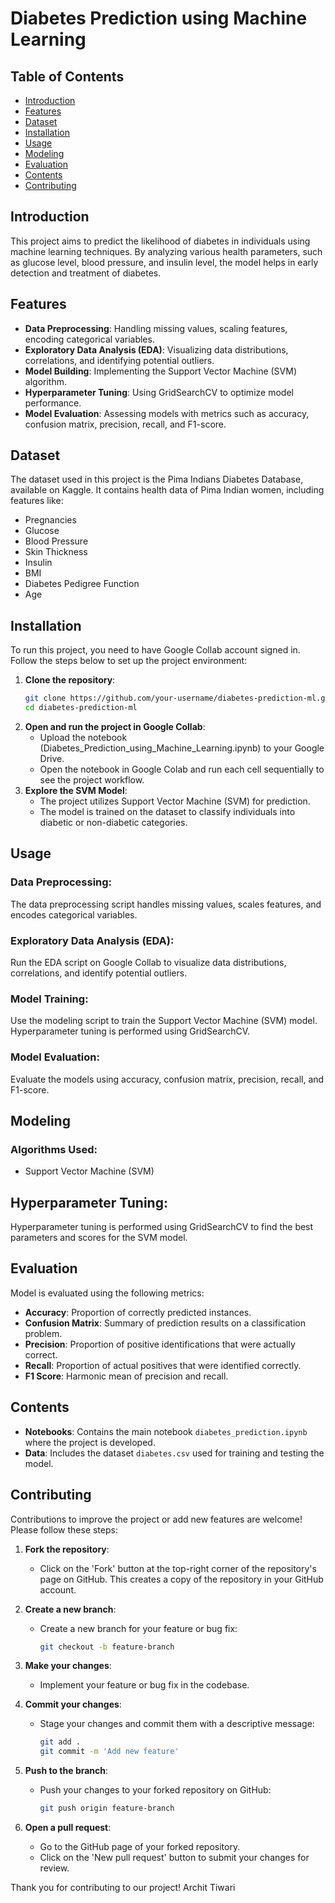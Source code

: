 # Diabetes Prediction using Machine Learning

## Table of Contents
- [Introduction](#introduction)
- [Features](#features)
- [Dataset](#dataset)
- [Installation](#installation)
- [Usage](#usage)
- [Modeling](#modeling)
- [Evaluation](#evaluation)
- [Contents](#contents)
- [Contributing](#contributing)

## Introduction

This project aims to predict the likelihood of diabetes in individuals using machine learning techniques. By analyzing various health parameters, such as glucose level, blood pressure, and insulin level, the model helps in early detection and treatment of diabetes.

## Features

- **Data Preprocessing**: Handling missing values, scaling features, encoding categorical variables.
- **Exploratory Data Analysis (EDA)**: Visualizing data distributions, correlations, and identifying potential outliers.
- **Model Building**: Implementing the Support Vector Machine (SVM) algorithm.
- **Hyperparameter Tuning**: Using GridSearchCV to optimize model performance.
- **Model Evaluation**: Assessing models with metrics such as accuracy, confusion matrix, precision, recall, and F1-score.

## Dataset

The dataset used in this project is the Pima Indians Diabetes Database, available on Kaggle. It contains health data of Pima Indian women, including features like:

- Pregnancies
- Glucose
- Blood Pressure
- Skin Thickness
- Insulin
- BMI
- Diabetes Pedigree Function
- Age

## Installation

To run this project, you need to have Google Collab account signed in. Follow the steps below to set up the project environment:

1. **Clone the repository**:
   ```sh
   git clone https://github.com/your-username/diabetes-prediction-ml.git
   cd diabetes-prediction-ml
2. **Open and run the project in Google Collab**:
   - Upload the notebook (Diabetes_Prediction_using_Machine_Learning.ipynb) to your Google Drive.
   - Open the notebook in Google Colab and run each cell sequentially to see the project workflow.
3. **Explore the SVM Model**:
   - The project utilizes Support Vector Machine (SVM) for prediction.
   - The model is trained on the dataset to classify individuals into diabetic or non-diabetic categories.


## Usage

### Data Preprocessing:
The data preprocessing script handles missing values, scales features, and encodes categorical variables.

### Exploratory Data Analysis (EDA):
Run the EDA script on Google Collab to visualize data distributions, correlations, and identify potential outliers.

### Model Training:
Use the modeling script to train the Support Vector Machine (SVM) model. Hyperparameter tuning is performed using GridSearchCV.

### Model Evaluation:
Evaluate the models using accuracy, confusion matrix, precision, recall, and F1-score.



## Modeling

### Algorithms Used:
- Support Vector Machine (SVM)

## Hyperparameter Tuning:
Hyperparameter tuning is performed using GridSearchCV to find the best parameters and scores for the SVM model.



## Evaluation

Model is evaluated using the following metrics:

- **Accuracy**: Proportion of correctly predicted instances.
- **Confusion Matrix**: Summary of prediction results on a classification problem.
- **Precision**: Proportion of positive identifications that were actually correct.
- **Recall**: Proportion of actual positives that were identified correctly.
- **F1 Score**: Harmonic mean of precision and recall.

## Contents

- **Notebooks**: Contains the main notebook `diabetes_prediction.ipynb` where the project is developed.
- **Data**: Includes the dataset `diabetes.csv` used for training and testing the model.

## Contributing

Contributions to improve the project or add new features are welcome! Please follow these steps:

1. **Fork the repository**:
   - Click on the 'Fork' button at the top-right corner of the repository's page on GitHub. This creates a copy of the repository in your GitHub account.

2. **Create a new branch**:
   - Create a new branch for your feature or bug fix:
     ```sh
     git checkout -b feature-branch
     ```

3. **Make your changes**:
   - Implement your feature or bug fix in the codebase.

4. **Commit your changes**:
   - Stage your changes and commit them with a descriptive message:
     ```sh
     git add .
     git commit -m 'Add new feature'
     ```

5. **Push to the branch**:
   - Push your changes to your forked repository on GitHub:
     ```sh
     git push origin feature-branch
     ```

6. **Open a pull request**:
   - Go to the GitHub page of your forked repository.
   - Click on the 'New pull request' button to submit your changes for review.

Thank you for contributing to our project!
Archit Tiwari

